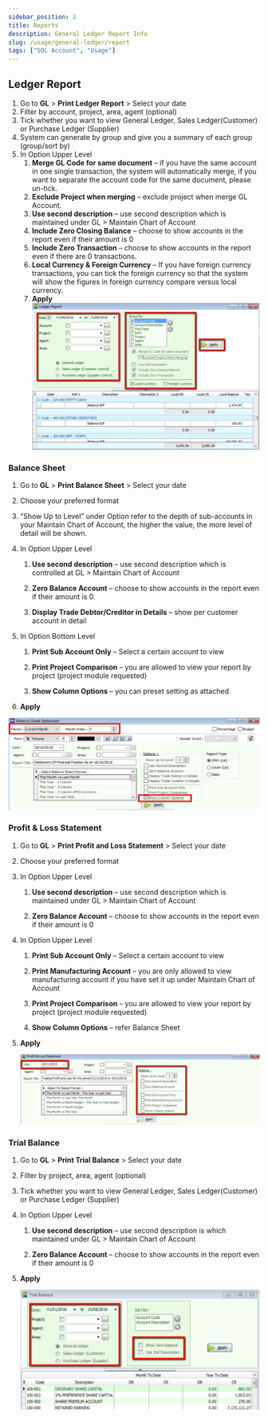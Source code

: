 ```yaml
---
sidebar_position: 2
title: Reports
description: General Ledger Report Info
slug: /usage/general-ledger/report
tags: ["SQL Account", "Usage"]
---
```


## Ledger Report

1. Go to **GL** > **Print Ledger Report** > Select your date
2. Filter by account, project, area, agent (optional)
3. Tick whether you want to view General Ledger, Sales Ledger(Customer) or Purchase Ledger (Supplier)
4. System can generate by group and give you a summary of each group (group/sort by)
5. In Option Upper Level
    1. **Merge GL Code for same document** – if you have the same account in one single transaction, the system will automatically merge, if you want to separate the account code for the same document, please un-tick.
    2. **Exclude Project when merging** – exclude project when merge GL Account.
    3. **Use second description** – use second description which is maintained under GL > Maintain Chart of Account
    4. **Include Zero Closing Balance** – choose to show accounts in the report even if their amount is 0
    5. **Include Zero Transaction** – choose to show accounts in the report even if there are 0 transactions.
    6. **Local Currency & Foreign Currency** – If you have foreign currency transactions, you can tick the foreign currency so that the system will show the figures in foreign currency compare versus local currency.
    7. **Apply**
![1](../../../static/img/usage/general-ledger/glreport/ledge-rpt.png)

### Balance Sheet

1. Go to **GL** > **Print Balance Sheet** > Select your date

2. Choose your preferred format

3. “Show Up to Level” under Option refer to the depth of sub-accounts in your Maintain Chart of Account, the higher the value, the more level of detail will be shown.

4. In Option Upper Level

    1. **Use second description** – use second description which is controlled at GL > Maintain Chart of Account

    2. **Zero Balance Account** – choose to show accounts in the report even if their amount is 0.

    3. **Display Trade Debtor/Creditor in Details** – show per customer account in detail

5. In Option Bottom Level

    1. **Print Sub Account Only** – Select a certain account to view

    2. **Print Project Comparison** – you are allowed to view your report by project (project module requested)

    3. **Show Column Options** – you can preset setting as attached

6. **Apply**

![2](../../../static/img/usage/general-ledger/glreport/bal-sheet.png)

### Profit & Loss Statement

1. Go to **GL** > **Print Profit and Loss Statement** > Select your date

2. Choose your preferred format

3. In Option Upper Level

   1. **Use second description** – use second description which is maintained under GL > Maintain Chart of Account

   2. **Zero Balance Account** – choose to show accounts in the report even if their amount is 0

4. In Option Upper Level

   1. **Print Sub Account Only** – Select a certain account to view

   2. **Print Manufacturing Account** – you are only allowed to view manufacturing account if you have set it up under Maintain Chart of Account

   3. **Print Project Comparison** – you are allowed to view your report by project (project module requested)

   4. **Show Column Options** – refer Balance Sheet

5. **Apply**

   ![3](../../../static/img/usage/general-ledger/glreport/pnl-state.png)

### Trial Balance

1. Go to **GL** > **Print Trial Balance** > Select your date

2. Filter by project, area, agent (optional)

3. Tick whether you want to view General Ledger, Sales Ledger(Customer) or Purchase Ledger (Supplier)

4. In Option Upper Level

   1. **Use second description** – use second description is which maintained under GL > Maintain Chart of Account

   2. **Zero Balance Account** – choose to show accounts in the report even if their amount is 0

5. **Apply**

   ![4](../../../static/img/usage/general-ledger/glreport/trial-bal.png)
